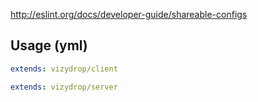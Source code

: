 http://eslint.org/docs/developer-guide/shareable-configs

Usage (yml)
---
```yml
extends: vizydrop/client
```

```yml
extends: vizydrop/server
```
